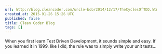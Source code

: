 ```yaml
---
url: http://blog.cleancoder.com/uncle-bob/2014/12/17/TheCyclesOfTDD.html
created_at: 2015-01-26 15:26 UTC
published: false
title: Clean Coder Blog
tags: []
---
```


When you first learn Test Driven Development, it sounds simple and easy. If you learned it in 1999, like I did, the rule was to simply write your unit tests…
